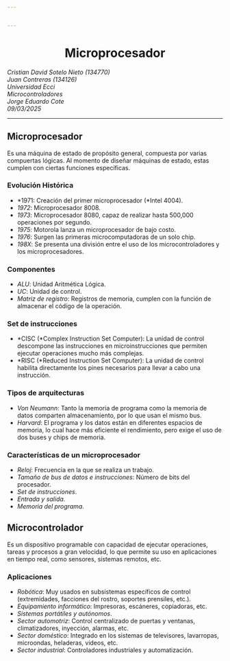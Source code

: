 ```yaml
---


---
```


<h1 id="div-aligncentermicroprocesadordiv"><div align="center">Microprocesador</div></h1>
<p><em>Cristian David Sotelo Nieto (134770)</em><br>
<em>Juan Contreras (134126)</em><br>
<em>Universidad Ecci</em><br>
<em>Microcontroladores</em><br>
<em>Jorge Eduardo Cote</em><br>
<em>09/03/2025</em></p>
<hr>
<h2 id="microprocesador">Microprocesador</h2>
<p>Es una máquina de estado de propósito general, compuesta por varias compuertas lógicas. Al momento de diseñar máquinas de estado, estas cumplen con ciertas funciones específicas.</p>
<h3 id="evolución-histórica">Evolución Histórica</h3>
<ul>
<li>*1971: Creación del primer microprocesador (*Intel 4004).</li>
<li><em>1972</em>: Microprocesador 8008.</li>
<li><em>1973</em>: Microprocesador 8080, capaz de realizar hasta 500,000 operaciones por segundo.</li>
<li><em>1975</em>: Motorola lanza un microprocesador de bajo costo.</li>
<li><em>1976</em>: Surgen las primeras microcomputadoras de un solo chip.</li>
<li><em>198X</em>: Se presenta una división entre el uso de los microcontroladores y los microprocesadores.</li>
</ul>
<h3 id="componentes">Componentes</h3>
<ul>
<li><em>ALU</em>: Unidad Aritmética Lógica.</li>
<li><em>UC</em>: Unidad de control.</li>
<li><em>Matriz de registro</em>: Registros de memoria, cumplen con la función de almacenar el código de la operación.</li>
</ul>
<h3 id="set-de-instrucciones">Set de instrucciones</h3>
<ul>
<li>*CISC (*Complex Instruction Set Computer): La unidad de control descompone las instrucciones en microinstrucciones que permiten ejecutar operaciones mucho más complejas.</li>
<li>*RISC (*Reduced Instruction Set Computer): La unidad de control habilita directamente los pines necesarios para llevar a cabo una instrucción.</li>
</ul>
<h3 id="tipos-de-arquitecturas">Tipos de arquitecturas</h3>
<ul>
<li><em>Von Neumann</em>: Tanto la memoria de programa como la memoria de datos comparten almacenamiento, por lo que usan el mismo bus.</li>
<li><em>Harvard</em>: El programa y los datos están en diferentes espacios de memoria, lo cual hace más eficiente el rendimiento, pero exige el uso de dos buses y chips de memoria.</li>
</ul>
<h3 id="características-de-un-microprocesador">Características de un microprocesador</h3>
<ul>
<li><em>Reloj</em>: Frecuencia en la que se realiza un trabajo.</li>
<li><em>Tamaño de bus de datos e instrucciones</em>: Número de bits del procesador.</li>
<li><em>Set de instrucciones</em>.</li>
<li><em>Entrada y salida</em>.</li>
<li><em>Memoria del programa</em>.</li>
</ul>
<h2 id="microcontrolador">Microcontrolador</h2>
<p>Es un dispositivo programable con capacidad de ejecutar operaciones, tareas y procesos a gran velocidad, lo que permite su uso en aplicaciones en tiempo real, como sensores, sistemas remotos, etc.</p>
<h3 id="aplicaciones">Aplicaciones</h3>
<ul>
<li><em>Robótica</em>: Muy usados en subsistemas específicos de control (extremidades, facciones del rostro, soportes prensiles, etc.).</li>
<li><em>Equipamiento informático</em>: Impresoras, escáneres, copiadoras, etc.</li>
<li><em>Sistemas portátiles y autónomos</em>.</li>
<li><em>Sector automotriz</em>: Control centralizado de puertas y ventanas, climatizadores, inyección, alarmas, etc.</li>
<li><em>Sector doméstico</em>: Integrado en los sistemas de televisores, lavarropas, microondas, heladeras, videos, etc.</li>
<li><em>Sector industrial</em>: Controladores industriales y automatización.</li>
</ul>

